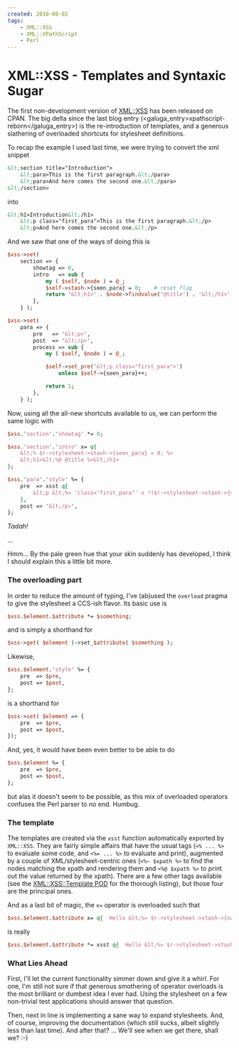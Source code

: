 ```yaml
---
created: 2010-08-02
tags:
    - XML::XSS
    - XML::XPathScript
    - Perl
---
```


# XML::XSS - Templates and Syntaxic Sugar

The first non-development version of [XML::XSS](cpan) has been released
on CPAN. The big delta since the last blog entry 
(<galuga_entry>xpathscript-reborn</galuga_entry>) is the re-introduction of 
templates, and a generous slathering of overloaded shortcuts for 
stylesheet definitions.

To recap the example I used last time, we were trying to convert
the xml snippet

```xml
&lt;section title="Introduction">
    &lt;para>This is the first paragraph.&lt;/para>
    &lt;para>And here comes the second one.&lt;/para>
&lt;/section>
```

into 

```xml
&lt;h1>Introduction&lt;/h1>
    &lt;p class="first_para">This is the first paragraph.&lt;/p>
    &lt;p>And here comes the second one.&lt;/p>
```

And we saw that one of the ways of doing this is

```perl
$xss->set(
    section => {
        showtag => 0,
        intro   => sub {
            my ( $self, $node ) = @_;
            $self->stash->{seen_para} = 0;    # reset flag
            return '&lt;h1>' . $node->findvalue('@title') . '&lt;/h1>';
        },
    } );

$xss->set(
    para => {
        pre   => '&lt;p>',
        post  => '&lt;/p>',
        process => sub {
            my ( $self, $node ) = @_;

            $self->set_pre('&lt;p class="first_para">')
                unless $self->{seen_para}++;

            return 1;
        },
    } );
```

Now, using all the all-new shortcuts available to us, 
we can perform the same logic with 

```perl
$xss.'section'.'showtag' *= 0;

$xss.'section'.'intro' x= q{
    &lt;% $r->stylesheet->stash->{seen_para} = 0; %>
    &lt;h1>&lt;%@ @title %>&lt;/h1>
};

$xss.'para'.'style' %= {
    pre  => xsst q{
        &lt;p &lt;%= 'class="first_para"' x !($r->stylesheet->stash->{seen_para}++) %> >
    },
    post => '&lt;/p>',
};
```

*Tadah!*

...

Hmm... By the pale green hue that your skin suddenly has developed, I think I
should explain this a little bit more.

<h3>The overloading part</h3>

In order to reduce the amount of typing,
I've (ab)used the `overload` pragma to give the stylesheet
a CCS-ish flavor. Its basic use is

```perl
$xss.$element.$attribute *= $something;
```

and is simply a shorthand for

```perl
$xss->get( $element )->set_$attribute( $something );
```

Likewise, 

```perl
$xss.$element.'style' %= {
    pre  => $pre,
    post => $post,
};
```

is a shorthand for

```perl
$xss->set( $element => {
    pre  => $pre,
    post => $post,
});
```


And, yes, it would have been even better to be able to do

```perl
$xss.$element %= {
    pre  => $pre,
    post => $post,
};
```

but alas it doesn't seem to be possible, as this mix of overloaded operators
confuses the Perl parser to no end. Humbug.

<h3>The template</h3>

The templates are created via the `xsst` function automatically exported by
`XML::XSS`.  They are fairly simple affairs that have the usual tags
(`<% ... %>` to evaluate some code, and `<%= ... %>` to evaluate and print),
augmented by a couple of XML/stylesheet-centric ones (`<%~ $xpath %>` to find
the nodes matching the xpath and rendering them and `<%@ $xpath %>` to print
out the value returned by the xpath). There are a few other tags available
(see the 
<a
href="http://search.cpan.org/~yanick/XML-XSS-0.1.3/lib/XML/XSS/Template.pm">XML::XSS::Template
POD</a> for the thorough listing),
but those four are the principal ones.

And as a last bit of magic, the `x=` operator is overloaded such that

```perl
$xss.$element.$attribute x= q{  Hello &lt;%= $r->stylesheet->stash->{name} %> };
```

is really

```perl
$xss.$element.$attribute *= xsst q{  Hello &lt;%= $r->stylesheet->stash->{name} %> };
```

<h3>What Lies Ahead</h3>

First, I'll let the current functionality simmer down and give it a whirl.
For one, I'm still not sure
if that generous smothering of operator overloads is the most brilliant or
dumbest idea I ever had. Using the stylesheet on a few non-trivial test
applications should answer that question.

Then, next in line is implementing a sane way to expand stylesheets. And, of
course, improving the documentation (which still sucks, albeit slightly less than last time). 
And after that? ... We'll see when we get there, shall we? :-)

